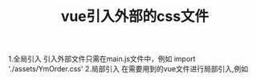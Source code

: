 ﻿---
title: vue引入外部的css文件
tags: 
- vue
categories:
- vue
---
1.全局引入
引入外部文件只需在main.js文件中，例如
import './assets/YmOrder.css'
2.局部引入
在需要用到的vue文件进行局部引入,例如
<style scoped>
@import url('./assets/YmOrder.css');
</style>
